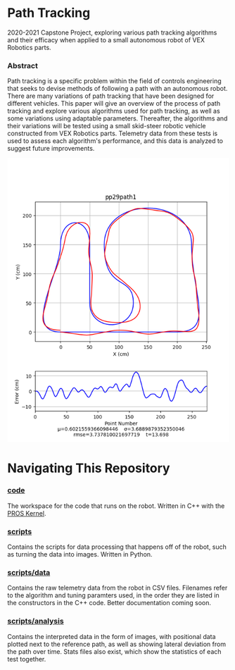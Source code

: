 # Path Tracking
2020-2021 Capstone Project, exploring various path tracking algorithms and their efficacy when applied to a small autonomous robot of VEX Robotics parts.

### Abstract
Path tracking is a specific problem within the field of controls engineering that seeks to devise methods of following a path with an autonomous robot. There are many variations of path tracking that have been designed for different vehicles. This paper will give an overview of the process of path tracking and explore various algorithms used for path tracking, as well as some variations using adaptable parameters. Thereafter, the algorithms and their variations will be tested using a small skid-steer robotic vehicle constructed from VEX Robotics parts. Telemetry data from these tests is used to assess each algorithm's performance, and this data is analyzed to suggest future improvements.

![PurePursuit29](scripts/analysis/purePursuit/pp29path1.png)

# Navigating This Repository

### [code](./code)
The workspace for the code that runs on the robot. Written in C++ with the [PROS Kernel](https://github.com/purduesigbots/pros).

### [scripts](./scripts)
Contains the scripts for data processing that happens off of the robot, such as turning the data into images. Written in Python.

### [scripts/data](./scripts/data)
Contains the raw telemetry data from the robot in CSV files. Filenames refer to the algorithm and tuning paramters used, in the order they are listed in the constructors in the C++ code. Better documentation coming soon.

### [scripts/analysis](./scripts/analysis)
Contains the interpreted data in the form of images, with positional data plotted next to the reference path, as well as showing lateral deviation from the path over time. Stats files also exist, which show the statistics of each test together.
